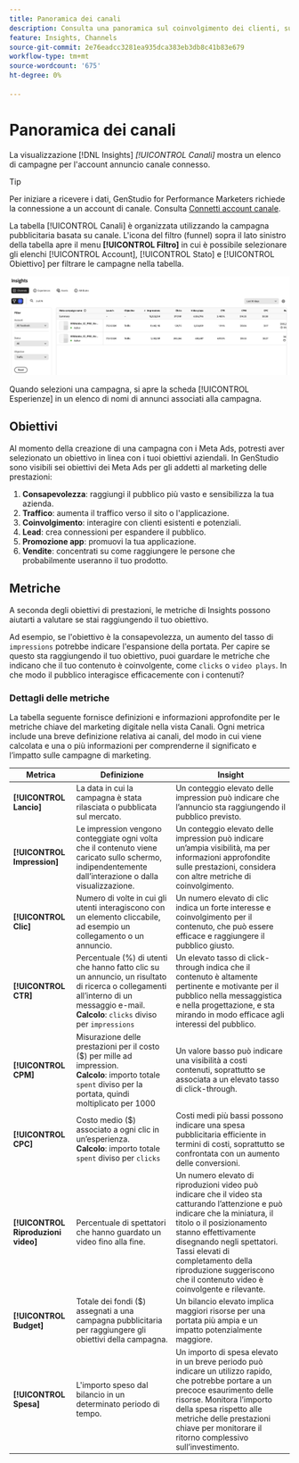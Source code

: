 ```yaml
---
title: Panoramica dei canali
description: Consulta una panoramica sul coinvolgimento dei clienti, sulle prestazioni, sul budget e sulle spese per le campagne di marketing in Adobe GenStudio for Performance Marketer.
feature: Insights, Channels
source-git-commit: 2e76eadcc3281ea935dca383eb3db8c41b83e679
workflow-type: tm+mt
source-wordcount: '675'
ht-degree: 0%

---
```



# Panoramica dei canali

La visualizzazione [!DNL Insights] _[!UICONTROL Canali]_ mostra un elenco di campagne per l&#39;account annuncio canale connesso.

>[!TIP]
>
>Per iniziare a ricevere i dati, GenStudio for Performance Marketers richiede la connessione a un account di canale. Consulta [Connetti account canale](connect-channel.md).

La tabella [!UICONTROL Canali] è organizzata utilizzando la campagna pubblicitaria basata su canale. L&#39;icona del filtro (funnel) sopra il lato sinistro della tabella apre il menu **[!UICONTROL Filtro]** in cui è possibile selezionare gli elenchi [!UICONTROL Account], [!UICONTROL Stato] e [!UICONTROL Obiettivo] per filtrare le campagne nella tabella.

![Filtro canale e tabella](../../assets/insights-channel-filter.png)

Quando selezioni una campagna, si apre la scheda [!UICONTROL Esperienze] in un elenco di nomi di annunci associati alla campagna.

## Obiettivi

Al momento della creazione di una campagna con i Meta Ads, potresti aver selezionato un obiettivo in linea con i tuoi obiettivi aziendali. In GenStudio sono visibili sei obiettivi dei Meta Ads per gli addetti al marketing delle prestazioni:

1. **Consapevolezza**: raggiungi il pubblico più vasto e sensibilizza la tua azienda.
1. **Traffico**: aumenta il traffico verso il sito o l&#39;applicazione.
1. **Coinvolgimento**: interagire con clienti esistenti e potenziali.
1. **Lead**: crea connessioni per espandere il pubblico.
1. **Promozione app**: promuovi la tua applicazione.
1. **Vendite**: concentrati su come raggiungere le persone che probabilmente useranno il tuo prodotto.

## Metriche

A seconda degli obiettivi di prestazioni, le metriche di Insights possono aiutarti a valutare se stai raggiungendo il tuo obiettivo.

Ad esempio, se l&#39;obiettivo è la consapevolezza, un aumento del tasso di `impressions` potrebbe indicare l&#39;espansione della portata. Per capire se questo sta raggiungendo il tuo obiettivo, puoi guardare le metriche che indicano che il tuo contenuto è coinvolgente, come `clicks` o `video plays`. In che modo il pubblico interagisce efficacemente con i contenuti?

### Dettagli delle metriche

La tabella seguente fornisce definizioni e informazioni approfondite per le metriche chiave del marketing digitale nella vista Canali. Ogni metrica include una breve definizione relativa ai canali, del modo in cui viene calcolata e una o più informazioni per comprenderne il significato e l’impatto sulle campagne di marketing.

| Metrica | Definizione | Insight |
| ----------- | ----------------------------- | -------------------------------- |
| **[!UICONTROL Lancio]** | La data in cui la campagna è stata rilasciata o pubblicata sul mercato. | Un conteggio elevato delle impression può indicare che l’annuncio sta raggiungendo il pubblico previsto. |
| **[!UICONTROL Impression]** | Le impression vengono conteggiate ogni volta che il contenuto viene caricato sullo schermo, indipendentemente dall’interazione o dalla visualizzazione. | Un conteggio elevato delle impression può indicare un’ampia visibilità, ma per informazioni approfondite sulle prestazioni, considera con altre metriche di coinvolgimento. |
| **[!UICONTROL Clic]** | Numero di volte in cui gli utenti interagiscono con un elemento cliccabile, ad esempio un collegamento o un annuncio. | Un numero elevato di clic indica un forte interesse e coinvolgimento per il contenuto, che può essere efficace e raggiungere il pubblico giusto. |
| **[!UICONTROL CTR]** | Percentuale (%) di utenti che hanno fatto clic su un annuncio, un risultato di ricerca o collegamenti all’interno di un messaggio e-mail.<br>**Calcolo**: `clicks` diviso per `impressions` | Un elevato tasso di click-through indica che il contenuto è altamente pertinente e motivante per il pubblico nella messaggistica e nella progettazione, e sta mirando in modo efficace agli interessi del pubblico. |
| **[!UICONTROL CPM]** | Misurazione delle prestazioni per il costo ($) per mille ad impression.<br>**Calcolo**: importo totale `spent` diviso per la portata, quindi moltiplicato per 1000 | Un valore basso può indicare una visibilità a costi contenuti, soprattutto se associata a un elevato tasso di click-through. |
| **[!UICONTROL CPC]** | Costo medio ($) associato a ogni clic in un’esperienza.<br>**Calcolo**: importo totale `spent` diviso per `clicks` | Costi medi più bassi possono indicare una spesa pubblicitaria efficiente in termini di costi, soprattutto se confrontata con un aumento delle conversioni. |
| **[!UICONTROL Riproduzioni video]** | Percentuale di spettatori che hanno guardato un video fino alla fine. | Un numero elevato di riproduzioni video può indicare che il video sta catturando l’attenzione e può indicare che la miniatura, il titolo o il posizionamento stanno effettivamente disegnando negli spettatori. Tassi elevati di completamento della riproduzione suggeriscono che il contenuto video è coinvolgente e rilevante. |
| **[!UICONTROL Budget]** | Totale dei fondi ($) assegnati a una campagna pubblicitaria per raggiungere gli obiettivi della campagna. | Un bilancio elevato implica maggiori risorse per una portata più ampia e un impatto potenzialmente maggiore. |
| **[!UICONTROL Spesa]** | L&#39;importo speso dal bilancio in un determinato periodo di tempo. | Un importo di spesa elevato in un breve periodo può indicare un utilizzo rapido, che potrebbe portare a un precoce esaurimento delle risorse. Monitora l’importo della spesa rispetto alle metriche delle prestazioni chiave per monitorare il ritorno complessivo sull’investimento. |
